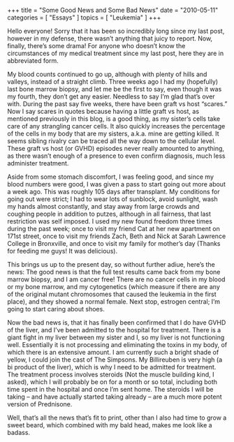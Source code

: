 +++
title = "Some Good News and Some Bad News"
date = "2010-05-11"
categories = [ "Essays" ]
topics = [ "Leukemia" ]
+++

Hello everyone! Sorry that it has been so incredibly long since my last post, however in my defense, there wasn&#8217;t anything that juicy to report. Now, finally, there&#8217;s some drama!<!--more--> For anyone who doesn&#8217;t know the circumstances of my medical treatment since my last post, here they are in abbreviated form.

My blood counts continued to go up, although with plenty of hills and valleys, instead of a straight climb. Three weeks ago I had my (hopefully) last bone marrow biopsy, and let me be the first to say, even though it was my fourth, they don&#8217;t get any easier. Needless to say I&#8217;m glad that&#8217;s over with. During the past say five weeks, there have been graft vs host &#8220;scares.&#8221; Now I say scares in quotes because having a little graft vs host, as mentioned previously in this blog, is a good thing, as my sister&#8217;s cells take care of any strangling cancer cells. It also quickly increases the percentage of the cells in my body that are my sisters, a.k.a. mine are getting killed. It seems sibling rivalry can be traced all the way down to the cellular level. These graft vs host (or GVHD) episodes never really amounted to anything, as there wasn&#8217;t enough of a presence to even confirm diagnosis, much less administer treatment.

Aside from some stomach discomfort, I was feeling good, and since my blood numbers were good, I was given a pass to start going out more about a week ago. This was roughly 105 days after transplant. My conditions for going out were strict; I had to wear lots of sunblock, avoid sunlight, wash my hands almost constantly, and stay away from large crowds and coughing people in addition to putzes, although in all fairness, that last restriction was self imposed. I used my new found freedom three times during the past week; once to visit my friend Cat at her new apartment on 171st street, once to visit my friends Zach, Beth and Nick at Sarah Lawrence College in Bronxville, and once to visit my family for mother&#8217;s day (Thanks for feeding me guys! It was delicious).

This brings us up to the present day, so without further adiue, here&#8217;s the news: The good news is that the full test results came back from my bone marrow biopsy, and I am cancer free! There are no cancer cells in my blood or my bone marrow, and my cytogenetics (which measure if there are any of the original mutant chromosomes that caused the leukemia in the first place), and they showed a normal female. Next stop, estrogen central; I&#8217;m going to start caring about shoes.

Now the bad news is, that it has finally been confirmed that I do have GVHD of the liver, and I&#8217;ve been admitted to the hospital for treatment. There is a giant fight in my liver between my sister and I, so my liver is not functioning well. Essentially it is not processing and eliminating the toxins in my body, of which there is an extensive amount. I am currently such a bright shade of yellow, I could join the cast of The Simpsons. My Billireuben is very high (a bi product of the liver), which is why I need to be admitted for treatment. The treatment process involves steroids (Not the muscle building kind, I asked), which I will probably be on for a month or so total, including both time spent in the hospital and once I&#8217;m sent home. The steroids I will be taking &#8211; and have actually started taking already &#8211; are a much more potent version of Prednisone.

Well, that&#8217;s all the news that&#8217;s fit to print, other than I also had time to grow a sweet beard, which combined with my bald head, makes me look like a badass.
